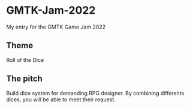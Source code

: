 # GMTK-Jam-2022

My entry for the GMTK Game Jam 2022

## Theme

Roll of the Dice

## The pitch

Build dice system for demanding RPG designer. By combining differents dices, you will be able to meet their request.
